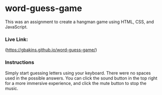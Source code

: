 # word-guess-game
This was an assignment to create a hangman game using HTML, CSS, and JavaScript.

### Live Link:
(https://gbakins.github.io/word-guess-game/)

### Instructions
Simply start guessing letters using your keyboard. There were no spaces used in the possible answers. You can click the sound button in the top right for a more immersive experience, and click the mute button to stop the music.

